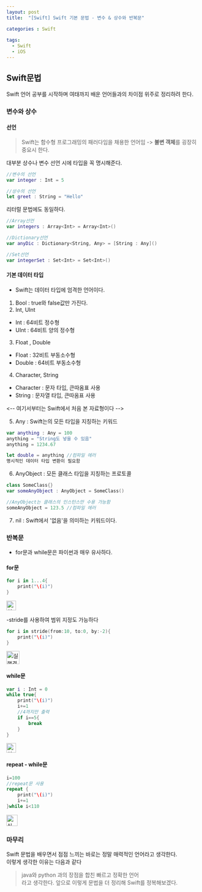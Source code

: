 ```yaml
---
layout: post
title:  "[Swift] Swift 기본 문법 - 변수 & 상수와 반복문"

categories : Swift
  
tags:
  - Swift
  - iOS
---
```


## Swift문법
Swift 언어 공부를 시작하며 여태까지 배운 언어들과의 차이점 위주로 정리하려 한다.   

### 변수와 상수

#### 선언
> Swift는 함수형 프로그래밍의 패러다임을 채용한 언어임 -> **불변 객체**를 굉장히 중요시 한다.   

대부분 상수나 변수 선언 시에 타입을 꼭 명시해준다.   
```swift
//변수의 선언
var integer : Int = 5

//상수의 선언
let greet : String = "Hello" 
```

리터럴 문법에도 동일하다.   


```swift
//Array선언
var integers : Array<Int> = Array<Int>()

//Dictionary선언
var anyDic : Dictionary<String, Any> = [String : Any]()

//Set선언
var integerSet : Set<Int> = Set<Int>()
```
#### 기본 데이터 타입
- Swift는 데이터 타입에 엄격한 언어이다.    
    
    

1. Bool : true와 false값만 가진다.
2. Int, UInt 
  - Int : 64비트 정수형
  - UInt : 64비트 양의 정수형
3. Float , Double
  - Float : 32비트 부동소수형
  - Double : 64비트 부동소수형

4. Character, String
  - Character : 문자 타입, 큰따옴표 사용
  - String : 문자열 타입, 큰따옴표 사용

<-- 여기서부터는 Swift에서 처음 본 자료형이다 -->

5. Any : Swift는의 모든 타입을 지칭하는 키워드   


```swift
var anything : Any = 100
anything = "String도 넣을 수 있음"
anything = 1234.67

let double = anything //컴파일 에러
명시적인 데이터 타입 변환이 필요함
```

6. AnyObject : 모든 클래스 타입을 지칭하는 프로토콜

```swift
class SomeClass{}
var someAnyObject : AnyObject = SomeClass()

//AnyObject는 클래스의 인스턴스만 수용 가능함
someAnyObject = 123.5 //컴파일 에러
```

7. nil : Swift에서 '없음'을 의미하는 키워드이다. 
  
    
    

### 반복문
- for문과 while문은 파이썬과 매우 유사하다.   

#### for문
```swift
for i in 1...4{
    print("\(i)")
}
```
<p align="left">
  <img width="25" alt="실행결과1" src="https://user-images.githubusercontent.com/110437548/210287119-d07468bd-0225-46be-a46a-     b687950ddc8c.png">
</p>

-stride를 사용하여 범위 지정도 가능하다
```swift
for i in stride(from:10, to:0, by:-2){
    print("\(i)")
}
```
<p align="left">
  <img width="34" alt="실행결과2" src="https://user-images.githubusercontent.com/110437548/210287068-2c133e86-0998-495a-a7b9- 84bf83dcafab.png">
</p>
   
#### while문
```swift
var i : Int = 0
while true{
    print("\(i)")
    i+=1
    //4까지만 출력
    if i==5{
        break
    }
}
```
<p align="left">
  <img width="25" alt="실행결과3" src="https://user-images.githubusercontent.com/110437548/210287096-360c5d71-20eb-458d-aa50-4dd666394cba.png">
</p>

#### repeat - while문
```swift
i=100
//repeat문 사용
repeat {
    print("\(i)")
    i+=1
}while i<110
```
<p align="left">
  <img width="29" alt="실행결과4" src="https://user-images.githubusercontent.com/110437548/210287108-b6c0235c-70a6-4b08-a1c7-969e9f8972ed.png">
</p>
   
### 마무리
 Swift 문법을 배우면서 점점 느끼는 바로는 정말 매력적인 언어라고 생각한다.    
 이렇게 생각한 이유는 다음과 같다
 > java와 python 과의 장점을 합친 빠르고 정확한 언어   
라고 생각한다. 
앞으로 이렇게 문법을 더 정리해 Swift를 정복해보겠다.
